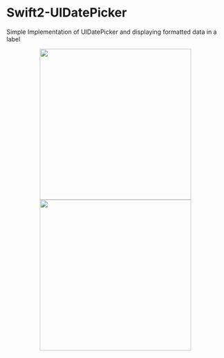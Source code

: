 # Swift2-UIDatePicker
Simple Implementation of UIDatePicker and displaying formatted data in a label


<p align="center">
  <img src="http://i.imgur.com/6AspCHl.png" width="350"/>
  <img src="http://i.imgur.com/QPGPKCI.png" width="350"/>
</p>
